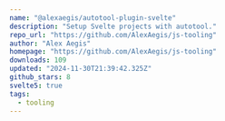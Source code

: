 ```yaml
---
name: "@alexaegis/autotool-plugin-svelte"
description: "Setup Svelte projects with autotool."
repo_url: "https://github.com/AlexAegis/js-tooling"
author: "Alex Aegis"
homepage: "https://github.com/AlexAegis/js-tooling"
downloads: 109
updated: "2024-11-30T21:39:42.325Z"
github_stars: 8
svelte5: true
tags: 
  - tooling
---
```


